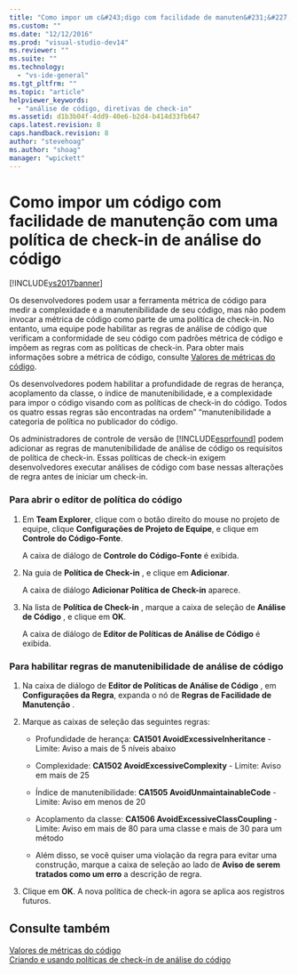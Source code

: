 ```yaml
---
title: "Como impor um c&#243;digo com facilidade de manuten&#231;&#227;o com uma pol&#237;tica de check-in de an&#225;lise do c&#243;digo | Microsoft Docs"
ms.custom: ""
ms.date: "12/12/2016"
ms.prod: "visual-studio-dev14"
ms.reviewer: ""
ms.suite: ""
ms.technology: 
  - "vs-ide-general"
ms.tgt_pltfrm: ""
ms.topic: "article"
helpviewer_keywords: 
  - "análise de código, diretivas de check-in"
ms.assetid: d1b3b04f-4dd9-40e6-b2d4-b414d33fb647
caps.latest.revision: 8
caps.handback.revision: 8
author: "stevehoag"
ms.author: "shoag"
manager: "wpickett"
---
```

# Como impor um c&#243;digo com facilidade de manuten&#231;&#227;o com uma pol&#237;tica de check-in de an&#225;lise do c&#243;digo
[!INCLUDE[vs2017banner](../code-quality/includes/vs2017banner.md)]

Os desenvolvedores podem usar a ferramenta métrica de código para medir a complexidade e a manutenibilidade de seu código, mas não podem invocar a métrica de código como parte de uma política de check\-in.  No entanto, uma equipe pode habilitar as regras de análise de código que verificam a conformidade de seu código com padrões métrica de código e impõem as regras com as políticas de check\-in.  Para obter mais informações sobre a métrica de código, consulte [Valores de métricas do código](../code-quality/code-metrics-values.md).  
  
 Os desenvolvedores podem habilitar a profundidade de regras de herança, acoplamento da classe, o índice de manutenibilidade, e a complexidade para impor o código visando com as políticas de check\-in do código.  Todos os quatro essas regras são encontradas na ordem” “manutenibilidade a categoria de política no publicador do código.  
  
 Os administradores de controle de versão de [!INCLUDE[esprfound](../code-quality/includes/esprfound_md.md)] podem adicionar as regras de manutenibilidade de análise de código os requisitos de política de check\-in.  Essas políticas de check\-in exigem desenvolvedores executar análises de código com base nessas alterações de regra antes de iniciar um check\-in.  
  
### Para abrir o editor de política do código  
  
1.  Em **Team Explorer**, clique com o botão direito do mouse no projeto de equipe, clique **Configurações de Projeto de Equipe**, e clique em **Controle do Código\-Fonte**.  
  
     A caixa de diálogo de **Controle do Código\-Fonte** é exibida.  
  
2.  Na guia de **Política de Check\-in** , e clique em **Adicionar**.  
  
     A caixa de diálogo **Adicionar Política de Check\-in** aparece.  
  
3.  Na lista de **Política de Check\-in** , marque a caixa de seleção de **Análise de Código** , e clique em **OK**.  
  
     A caixa de diálogo de **Editor de Políticas de Análise de Código** é exibida.  
  
### Para habilitar regras de manutenibilidade de análise de código  
  
1.  Na caixa de diálogo de **Editor de Políticas de Análise de Código** , em **Configurações da Regra**, expanda o nó de **Regras de Facilidade de Manutenção** .  
  
2.  Marque as caixas de seleção das seguintes regras:  
  
    -   Profundidade de herança: **CA1501 AvoidExcessiveInheritance** \- Limite: Aviso a mais de 5 níveis abaixo  
  
    -   Complexidade: **CA1502 AvoidExcessiveComplexity** \- Limite: Aviso em mais de 25  
  
    -   Índice de manutenibilidade: **CA1505 AvoidUnmaintainableCode** \- Limite: Aviso em menos de 20  
  
    -   Acoplamento da classe: **CA1506 AvoidExcessiveClassCoupling** \- Limite: Aviso em mais de 80 para uma classe e mais de 30 para um método  
  
    -   Além disso, se você quiser uma violação da regra para evitar uma construção, marque a caixa de seleção ao lado de **Aviso de serem tratados como um erro** a descrição de regra.  
  
3.  Clique em **OK**.  A nova política de check\-in agora se aplica aos registros futuros.  
  
## Consulte também  
 [Valores de métricas do código](../code-quality/code-metrics-values.md)   
 [Criando e usando políticas de check\-in de análise do código](../code-quality/creating-and-using-code-analysis-check-in-policies.md)